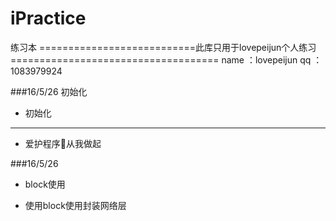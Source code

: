# iPractice
练习本
===========================此库只用于lovepeijun个人练习====================================
name ：lovepeijun
qq   ：1083979924

###16/5/26 初始化
- 初始化
- ----

- 爱护程序🐶从我做起 





###16/5/26 
- block使用

- 使用block使用封装网络层


